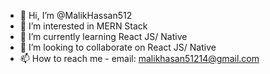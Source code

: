 - 👋 Hi, I’m @MalikHassan512
- 👀 I’m interested in MERN Stack 
- 🌱 I’m currently learning React JS/ Native
- 💞️ I’m looking to collaborate on React JS/ Native
- 📫 How to reach me - email: malikhasan51214@gmail.com

<!---
MalikHassan512/MalikHassan512 is a ✨ special ✨ repository because its `README.md` (this file) appears on your GitHub profile.
You can click the Preview link to take a look at your changes.
--->
